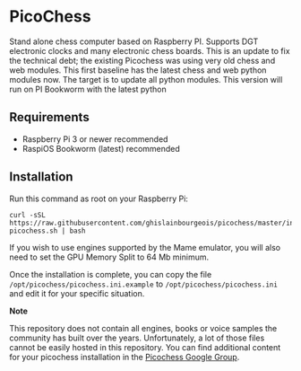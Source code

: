 PicoChess
=========

Stand alone chess computer based on Raspberry PI. Supports DGT electronic clocks and many electronic chess boards.
This is an update to fix the technical debt; the existing Picochess was using very old chess and web modules.
This first baseline has the latest chess and web python modules now. The target is to update all python modules.
This version will run on PI Bookworm with the latest python

Requirements
------------

- Raspberry Pi 3 or newer recommended
- RaspiOS Bookworm (latest) recommended

Installation
------------

Run this command as root on your Raspberry Pi:

```
curl -sSL https://raw.githubusercontent.com/ghislainbourgeois/picochess/master/install-picochess.sh | bash
```

If you wish to use engines supported by the Mame emulator, you will also need
to set the GPU Memory Split to 64 Mb minimum.

Once the installation is complete, you can copy the file
`/opt/picochess/picochess.ini.example` to `/opt/picochess/picochess.ini` and
edit it for your specific situation.

**Note**

This repository does not contain all engines, books or voice samples the
community has built over the years. Unfortunately, a lot of those files cannot
be easily hosted in this repository. You can find additional content for your
picochess installation in the [Picochess Google Group](https://groups.google.com/g/picochess).
